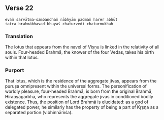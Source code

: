 ## Verse 22

    evaṁ sarvātma-sambandhaṁ nābhyām padmaṁ harer abhūt
    tatra brahmābhavad bhuyaś chaturvedī chaturmukhaḥ

### Translation

The lotus that appears from the navel of Viṣṇu is linked in the relativity of all souls. Four-headed Brahmā, the knower of the four Vedas, takes his birth within that lotus.

### Purport

That lotus, which is the residence of the aggregate jīvas, appears from the puruṣa omnipresent within the universal forms. The personification of worldly pleasure, four-headed Brahmā, is born from the original Brahmā, Hiraṇyagarbha, who represents the aggregate jīvas in conditioned bodily existence. Thus, the position of Lord Brahmā is elucidated: as a god of delegated power, he similarly has the property of being a part of Kṛṣṇa as a separated portion (vibhinnāṁśa).
